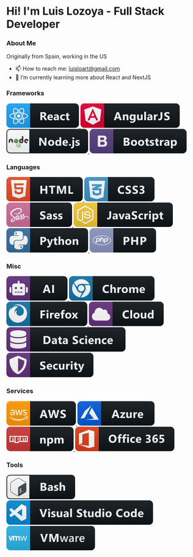 # Hi! I'm Luis Lozoya - Full Stack Developer

### About Me

Originally from Spain, working in the US

- 📫 How to reach me: luisloart@gmail.com
- 🌱 I’m currently learning more about React and NextJS

### Frameworks

<a href="#">
    <img src="./svg/dev/frameworks/react.svg" alt="angular badge" style="vertical-align:top margin:6px 4px">
</a>
<a href="#">
    <img src="./svg/dev/frameworks/angular.svg" alt="angular badge" style="vertical-align:top margin:6px 4px">
</a>
<a href="#">
    <img src="./svg/dev/frameworks/nodejs.svg" alt="angular badge" style="vertical-align:top margin:6px 4px">
</a>
<a href="#">
    <img src="./svg/dev/frameworks/bootstrap.svg" alt="angular badge" style="vertical-align:top margin:6px 4px">
</a>

### Languages

<a href="#">
    <img src="./svg/dev/languages/html.svg" alt="angular badge" style="vertical-align:top margin:6px 4px">
</a>
<a href="#">
    <img src="./svg/dev/languages/css3.svg" alt="angular badge" style="vertical-align:top margin:6px 4px">
</a>
<a href="#">
    <img src="./svg/dev/languages/sass.svg" alt="angular badge" style="vertical-align:top margin:6px 4px">
</a>
<a href="#">
    <img src="./svg/dev/languages/js.svg" alt="angular badge" style="vertical-align:top margin:6px 4px">
</a>
<a href="#">
    <img src="./svg/dev/languages/python.svg" alt="angular badge" style="vertical-align:top margin:6px 4px">
</a>
<a href="#">
    <img src="./svg/dev/languages/php.svg" alt="angular badge" style="vertical-align:top margin:6px 4px">
</a>

### Misc

<a href="#">
    <img src="./svg/dev/misc/ai.svg" alt="angular badge" style="vertical-align:top margin:6px 4px">
</a>
<a href="#">
    <img src="./svg/dev/misc/chrome.svg" alt="angular badge" style="vertical-align:top margin:6px 4px">
</a>
<a href="#">
    <img src="./svg/dev/misc/firefox.svg" alt="angular badge" style="vertical-align:top margin:6px 4px">
</a>
<a href="#">
    <img src="./svg/dev/misc/cloud.svg" alt="angular badge" style="vertical-align:top margin:6px 4px">
</a>
<a href="#">
    <img src="./svg/dev/misc/datascience.svg" alt="angular badge" style="vertical-align:top margin:6px 4px">
</a>
<a href="#">
    <img src="./svg/dev/misc/security.svg" alt="angular badge" style="vertical-align:top margin:6px 4px">
</a>

### Services

<a href="#">
    <img src="./svg/dev/services/aws.svg" alt="angular badge" style="vertical-align:top margin:6px 4px">
</a>
<a href="#">
    <img src="./svg/dev/services/azure.svg" alt="angular badge" style="vertical-align:top margin:6px 4px">
</a>
<a href="#">
    <img src="./svg/dev/services/npm.svg" alt="angular badge" style="vertical-align:top margin:6px 4px">
</a>
<a href="#">
    <img src="./svg/dev//services/office_365.svg" alt="angular badge" style="vertical-align:top margin:6px 4px">
</a>

### Tools

<a href="#">
    <img src="./svg/dev/tools/bash.svg" alt="angular badge" style="vertical-align:top margin:6px 4px">
</a>
<a href="#">
    <img src="./svg/dev/tools/visualstudio_code.svg" alt="angular badge" style="vertical-align:top margin:6px 4px">
</a>
<a href="#">
    <img src="./svg/dev/tools/vmware.svg" alt="angular badge" style="vertical-align:top margin:6px 4px">
</a>
